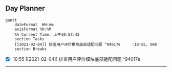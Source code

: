
## Day Planner
```mermaid
gantt
    dateFormat  HH-mm
    axisFormat %H:%M
    %% Current Time: 上午10:57:43
    section Tasks
    [[2021-02-04]] 排查用户评价模块底部适配问题 ^94017e     :10-55, 0mm
    section Breaks

```

- [x] 10:55 [[2021-02-04]] 排查用户评价模块底部适配问题 ^94017e

---
